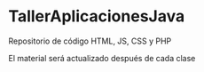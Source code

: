 # TallerAplicacionesJava
Repositorio de código HTML, JS, CSS y PHP

El material será actualizado después de cada clase
